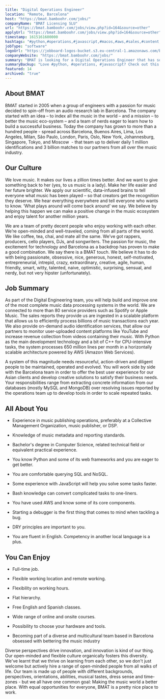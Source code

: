 ```yaml
---
title: "Digital Operations Engineer"
location: "Remote, Barcelona"
host: "https://bmat.bamboohr.com/jobs/"
companyName: "BMAT Licensing SLU"
url: "https://bmat.bamboohr.com/jobs/view.php?id=164&source=other"
applyUrl: "https://bmat.bamboohr.com/jobs/view.php?id=164&source=other"
timestamp: 1615161600000
hashtags: "#python,#operations,#javascript,#macos,#aws,#sales,#content,#management,#mongodb,#mysql"
jobType: "software"
logoUrl: "https://jobboard-logos-bucket.s3.eu-central-1.amazonaws.com/bmat-licensing-slu"
companyWebsite: "https://bmat.bamboohr.com/jobs/"
summary: "BMAT is looking for a Digital Operations Engineer that has some experience in music publishing operations, preferably at a Collective Management Organization, music publisher, or DSP."
summaryBackup: "Love #python, #operations, #javascript? Check out this job post!"
featured: 14
archived: "true"
---
```


## About BMAT 

BMAT started in 2005 when a group of engineers with a passion for music decided to spin-off from an audio research lab in Barcelona. The company started with an idea – to index all the music in the world – and a mission – to better the music eco-system – and a team of nerds eager to learn how to build a successful business. Today the company has grown to more than a hundred people - spread across Barcelona, Buenos Aires, Lima, Los Angeles, Milan, São Paulo, London, Paris, Oslo, New York, Johannesburg, Singapore, Tokyo, and Moscow  - that team up to deliver daily 1 million identifications and 3 billion matches to our partners from all over the music industry.

## Our Culture 

We love music. It makes our lives a zillion times better. And we want to give something back to her (yes, to us music is a lady). Make her life easier and her future brighter. We apply our scientific, data-infused brains to tell everyone what music has been played – so that creators get the recognition they deserve. We hear everything everywhere and tell everyone who wants to know. ‘What plays around will come back around’ we say. We believe by helping this happen we can make a positive change in the music ecosystem and enjoy talent for another million years.

We are a team of pretty decent people who enjoy working with each other. We’re open-minded and well-traveled, coming from all parts of the world. We like coffee, tea, chai, and mate all the same. We’ve got rappers, producers, cello players, DJs, and songwriters. The passion for music, the excitement for technology and Barcelona as a backdrop has proven to make a good combination. We say there is a BMAT touch. We believe it has to do with being passionate, obsessive, nice, generous, honest, self-motivated, entrepreneurial, intrepid, crazy, extraordinary, creative, agile, human, friendly, smart, witty, talented, naive, optimistic, surprising, sensual, and nerdy, but not very hipster (unfortunately).

## Job Summary

As part of the Digital Engineering team, you will help build and improve one of the most complete music data processing systems in the world. We are connected to more than 80 service providers such as Spotify or Apple Music. The sales reports they provide us are ingested in a scalable platform that allows us to efficiently process billions of music transactions each year. We also provide on-demand audio identification services, that allow our partners to monitor user-uploaded content platforms like YouTube and increase revenue collection from videos containing their music. With Python as the main development technology and a bit of C++ for CPU-intensive tasks, the system processes 650 million lines per month in a horizontally scalable architecture powered by AWS (Amazon Web Services).

A system of this magnitude needs resourceful, action-driven and diligent people to be maintained, operated and evolved. You will work side by side with the Barcelona team in order to offer the best user experience for our Asian clients and develop creative solutions to satisfy their business needs. Your responsibilities range from extracting concrete information from our databases (mostly MySQL and MongoDB) over resolving issues reported by the operations team up to develop tools in order to scale repeated tasks.

## All About You

*   Experience in music publishing operations, preferably at a Collective Management Organization, music publisher, or DSP.
*   Knowledge of music metadata and reporting standards.
*   Bachelor's degree in Computer Science, related technical field or equivalent practical experience. 
*   You know Python and some of its web frameworks and you are eager to get better.
*   You are comfortable querying SQL and NoSQL.
*   Some experience with JavaScript will help you solve some tasks faster.
*   Bash knowledge can convert complicated tasks to one-liners.
*   You have used AWS and know some of its core components.
*   Starting a debugger is the first thing that comes to mind when tackling a bug.
*   DRY principles are important to you.  
    
*   You are fluent in English. Competency in another local language is a plus.

## You Can Enjoy

*   Full-time job.
*   Flexible working location and remote working.
*   Flexibility on working hours.
*   Flat hierarchy.  
    
*   Free English and Spanish classes.
*   Wide range of online and onsite courses.
*   Possibility to choose your hardware and tools.  
    
*   Becoming part of a diverse and multicultural team based in Barcelona obsessed with bettering the music industry

Diverse perspectives drive innovation, and innovation is kind of our thing. Our open-minded and flexible culture organically fosters this diversity. We've learnt that we thrive on learning from each other, so we don't just welcome but actively hire a range of open-minded people from all walks of life. Our team is made up of people with different backgrounds, perspectives, orientations, abilities, musical tastes, dress sense and time-zones - but we all have one common goal: Making the music world a better place. With equal opportunities for everyone, BMAT is a pretty nice place to work.
